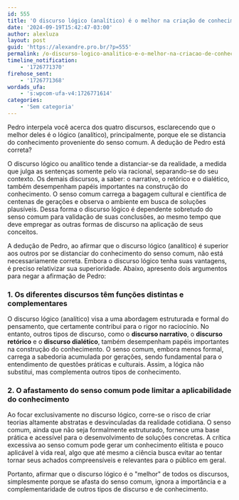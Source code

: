 ```yaml
---
id: 555
title: 'O discurso lógico (analítico) é o melhor na criação de conhecimento?'
date: '2024-09-19T15:42:47-03:00'
author: alexluza
layout: post
guid: 'https://alexandre.pro.br/?p=555'
permalink: /o-discurso-logico-analitico-e-o-melhor-na-criacao-de-conhecimento/
timeline_notification:
    - '1726771370'
firehose_sent:
    - '1726771368'
wordads_ufa:
    - 's:wpcom-ufa-v4:1726771614'
categories:
    - 'Sem categoria'
---
```


Pedro interpela você acerca dos quatro discursos, esclarecendo que o melhor deles é o lógico (analítico), principalmente, porque ele se distancia do conhecimento proveniente do senso comum. A dedução de Pedro está correta?

O discurso lógico ou analítico tende a distanciar-se da realidade, a medida que julga as sentenças somente pelo via racional, separando-se do seu contexto. Os demais discursos, a saber: o narrativo, o retórico e o dialético, também desempenham papéis importantes na construção do conhecimento. O senso comum carrega a bagagem cultural e científica de centenas de gerações e observa o ambiente em busca de soluções plausíveis. Dessa forma o discurso lógico é dependente sobretudo do senso comum para validação de suas conclusões, ao mesmo tempo que deve empregar as outras formas de discurso na aplicação de seus conceitos.

A dedução de Pedro, ao afirmar que o discurso lógico (analítico) é superior aos outros por se distanciar do conhecimento do senso comum, não está necessariamente correta. Embora o discurso lógico tenha suas vantagens, é preciso relativizar sua superioridade. Abaixo, apresento dois argumentos para negar a afirmação de Pedro:

### 1. **Os diferentes discursos têm funções distintas e complementares**

O discurso lógico (analítico) visa a uma abordagem estruturada e formal do pensamento, que certamente contribui para o rigor no raciocínio. No entanto, outros tipos de discurso, como o **discurso narrativo**, o **discurso retórico** e o **discurso dialético**, também desempenham papéis importantes na construção do conhecimento. O senso comum, embora menos formal, carrega a sabedoria acumulada por gerações, sendo fundamental para o entendimento de questões práticas e culturais. Assim, a lógica não substitui, mas complementa outros tipos de conhecimento.

### 2. **O afastamento do senso comum pode limitar a aplicabilidade do conhecimento**

Ao focar exclusivamente no discurso lógico, corre-se o risco de criar teorias altamente abstratas e desvinculadas da realidade cotidiana. O senso comum, ainda que não seja formalmente estruturado, fornece uma base prática e acessível para o desenvolvimento de soluções concretas. A crítica excessiva ao senso comum pode gerar um conhecimento elitista e pouco aplicável à vida real, algo que até mesmo a ciência busca evitar ao tentar tornar seus achados compreensíveis e relevantes para o público em geral.

Portanto, afirmar que o discurso lógico é o "melhor" de todos os discursos, simplesmente porque se afasta do senso comum, ignora a importância e a complementaridade de outros tipos de discurso e de conhecimento.